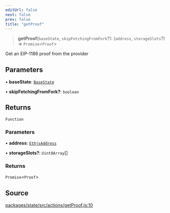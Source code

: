 ```yaml
---
editUrl: false
next: false
prev: false
title: "getProof"
---
```


> **getProof**(`baseState`, `skipFetchingFromFork`?): (`address`, `storageSlots`?) => `Promise`\<`Proof`\>

Get an EIP-1186 proof from the provider

## Parameters

• **baseState**: [`BaseState`](/reference/tevm/state/type-aliases/basestate/)

• **skipFetchingFromFork?**: `boolean`

## Returns

`Function`

### Parameters

• **address**: [`EthjsAddress`](/reference/tevm/utils/classes/ethjsaddress/)

• **storageSlots?**: `Uint8Array`[]

### Returns

`Promise`\<`Proof`\>

## Source

[packages/state/src/actions/getProof.js:10](https://github.com/evmts/tevm-monorepo/blob/main/packages/state/src/actions/getProof.js#L10)
